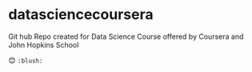 # datasciencecoursera
Git hub Repo created for Data Science Course offered by Coursera and John Hopkins School

:blush: `:blush:`
